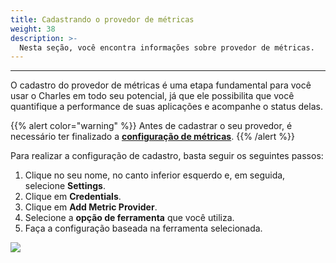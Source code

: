 ```yaml
---
title: Cadastrando o provedor de métricas
weight: 38
description: >-
  Nesta seção, você encontra informações sobre provedor de métricas.
---
```


---

O cadastro do provedor de métricas é uma etapa fundamental para você usar o Charles em todo seu potencial, já que ele possibilita que você quantifique a performance de suas aplicações e acompanhe o status delas.

{{% alert color="warning" %}}
Antes de cadastrar o seu provedor, é necessário ter finalizado a [**configuração de métricas**](/pt/referência/métricas/configurando-as-métricas/).
{{% /alert %}}

Para realizar a configuração de cadastro, basta seguir os seguintes passos:

1. Clique no seu nome, no canto inferior esquerdo e, em seguida, selecione **Settings**.
2. Clique em **Credentials**.
3. Clique em **Add Metric Provider**.
4. Selecione a **opção de ferramenta** que você utiliza.
5. Faça a configuração baseada na ferramenta selecionada.

![](/shared/metrics-provider%20%281%29.gif)
